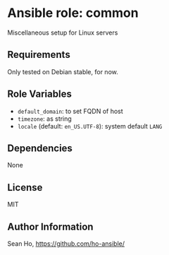 # Ansible role: common
Miscellaneous setup for Linux servers

## Requirements
Only tested on Debian stable, for now.

## Role Variables
+ `default_domain`: to set FQDN of host
+ `timezone`: as string
+ `locale` (default: `en_US.UTF-8`): system default `LANG`

## Dependencies
None

## License
MIT

## Author Information
Sean Ho, https://github.com/ho-ansible/
